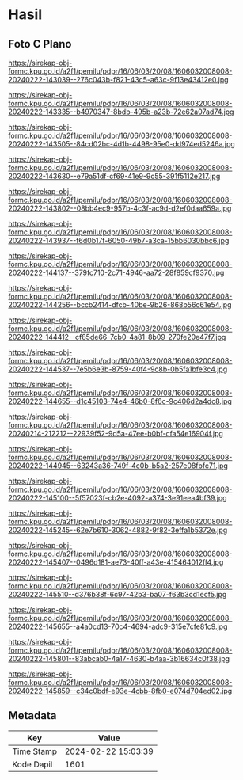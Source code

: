 # Hasil

## Foto C Plano

https://sirekap-obj-formc.kpu.go.id/a2f1/pemilu/pdpr/16/06/03/20/08/1606032008008-20240222-143039--276c043b-f821-43c5-a63c-9f13e43412e0.jpg

https://sirekap-obj-formc.kpu.go.id/a2f1/pemilu/pdpr/16/06/03/20/08/1606032008008-20240222-143335--b4970347-8bdb-495b-a23b-72e62a07ad74.jpg

https://sirekap-obj-formc.kpu.go.id/a2f1/pemilu/pdpr/16/06/03/20/08/1606032008008-20240222-143505--84cd02bc-4d1b-4498-95e0-dd974ed5246a.jpg

https://sirekap-obj-formc.kpu.go.id/a2f1/pemilu/pdpr/16/06/03/20/08/1606032008008-20240222-143630--e79a51df-cf69-41e9-9c55-391f5112e217.jpg

https://sirekap-obj-formc.kpu.go.id/a2f1/pemilu/pdpr/16/06/03/20/08/1606032008008-20240222-143802--08bb4ec9-957b-4c3f-ac9d-d2ef0daa659a.jpg

https://sirekap-obj-formc.kpu.go.id/a2f1/pemilu/pdpr/16/06/03/20/08/1606032008008-20240222-143937--f6d0b17f-6050-49b7-a3ca-15bb6030bbc6.jpg

https://sirekap-obj-formc.kpu.go.id/a2f1/pemilu/pdpr/16/06/03/20/08/1606032008008-20240222-144137--379fc710-2c71-4946-aa72-28f859cf9370.jpg

https://sirekap-obj-formc.kpu.go.id/a2f1/pemilu/pdpr/16/06/03/20/08/1606032008008-20240222-144256--bccb2414-dfcb-40be-9b26-868b56c61e54.jpg

https://sirekap-obj-formc.kpu.go.id/a2f1/pemilu/pdpr/16/06/03/20/08/1606032008008-20240222-144412--cf85de66-7cb0-4a81-8b09-270fe20e47f7.jpg

https://sirekap-obj-formc.kpu.go.id/a2f1/pemilu/pdpr/16/06/03/20/08/1606032008008-20240222-144537--7e5b6e3b-8759-40f4-9c8b-0b5fa1bfe3c4.jpg

https://sirekap-obj-formc.kpu.go.id/a2f1/pemilu/pdpr/16/06/03/20/08/1606032008008-20240222-144655--d1c45103-74e4-46b0-8f6c-9c406d2a4dc8.jpg

https://sirekap-obj-formc.kpu.go.id/a2f1/pemilu/pdpr/16/06/03/20/08/1606032008008-20240214-212212--22939f52-9d5a-47ee-b0bf-cfa54e16904f.jpg

https://sirekap-obj-formc.kpu.go.id/a2f1/pemilu/pdpr/16/06/03/20/08/1606032008008-20240222-144945--63243a36-749f-4c0b-b5a2-257e08fbfc71.jpg

https://sirekap-obj-formc.kpu.go.id/a2f1/pemilu/pdpr/16/06/03/20/08/1606032008008-20240222-145100--5f57023f-cb2e-4092-a374-3e91eea4bf39.jpg

https://sirekap-obj-formc.kpu.go.id/a2f1/pemilu/pdpr/16/06/03/20/08/1606032008008-20240222-145245--62e7b610-3062-4882-9f82-3effa1b5372e.jpg

https://sirekap-obj-formc.kpu.go.id/a2f1/pemilu/pdpr/16/06/03/20/08/1606032008008-20240222-145407--0496d181-ae73-40ff-a43e-415464012ff4.jpg

https://sirekap-obj-formc.kpu.go.id/a2f1/pemilu/pdpr/16/06/03/20/08/1606032008008-20240222-145510--d376b38f-6c97-42b3-ba07-f63b3cd1ecf5.jpg

https://sirekap-obj-formc.kpu.go.id/a2f1/pemilu/pdpr/16/06/03/20/08/1606032008008-20240222-145655--a4a0cd13-70c4-4694-adc9-315e7cfe81c9.jpg

https://sirekap-obj-formc.kpu.go.id/a2f1/pemilu/pdpr/16/06/03/20/08/1606032008008-20240222-145801--83abcab0-4a17-4630-b4aa-3b16634c0f38.jpg

https://sirekap-obj-formc.kpu.go.id/a2f1/pemilu/pdpr/16/06/03/20/08/1606032008008-20240222-145859--c34c0bdf-e93e-4cbb-8fb0-e074d704ed02.jpg


## Metadata

| Key        | Value               |
| ---------- | ------------------- |
| Time Stamp | 2024-02-22 15:03:39 |
| Kode Dapil | 1601                |



